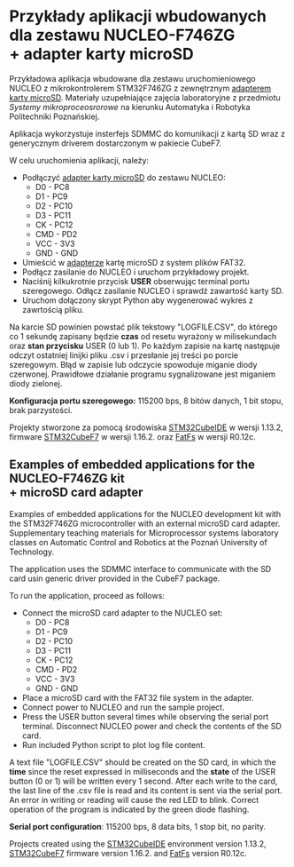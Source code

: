 # Przykłady aplikacji wbudowanych dla zestawu NUCLEO-F746ZG <br> + adapter karty microSD

Przykładowa aplikacja wbudowane dla zestawu uruchomieniowego NUCLEO z mikrokontrolerem STM32F746ZG z zewnętrznym [adapterem karty microSD](https://sklep.msalamon.pl/produkt/czytnik-kart-pamieci-microsd-spi-sdio/). Materiały uzupełniające zajęcia laboratoryjne z przedmiotu *Systemy mikroproceosrorowe* na kierunku Automatyka i Robotyka Politechniki Poznańskiej.

Aplikacja wykorzystuje insterfejs SDMMC do komunikacji z kartą SD wraz z generycznym driverem dostarczonym w pakiecie CubeF7. 

W celu uruchomienia aplikacji, należy:
+ Podłączyć [adapter karty microSD](https://sklep.msalamon.pl/produkt/czytnik-kart-pamieci-microsd-spi-sdio/) do zestawu NUCLEO:
  + D0 - PC8
  + D1 - PC9
  + D2 - PC10
  + D3 - PC11
  + CK - PC12
  + CMD - PD2
  + VCC - 3V3
  + GND - GND
+ Umieścić w [adapterze](https://sklep.msalamon.pl/produkt/czytnik-kart-pamieci-microsd-spi-sdio/) kartę microSD z system plików FAT32.
+ Podłącz zasilanie do NUCLEO i uruchom przykładowy projekt.
+ Naciśnij kilkukrotnie przycisk **USER** obserwując terminal portu szeregowego. Odłącz zasilanie NUCLEO i sprawdź zawartość karty SD.
+ Uruchom dołączony skrypt Python aby wygenerować wykres z zawrtością pliku.

Na karcie SD powinien powstać plik tekstowy "LOGFILE.CSV", do którego co 1 sekundę zapisany będzie **czas** od resetu wyrażony w milisekundach oraz **stan przycisku** USER (0 lub 1). Po każdym zapisie na kartę następuje odczyt ostatniej linijki pliku .csv i przesłanie jej treści po porcie szeregowym. Błąd w zapisie lub odczycie spowoduje miganie diody czerwonej. Prawidłowe działanie programu sygnalizowane jest miganiem diody zielonej.

**Konfiguracja portu szeregowego:** 115200 bps, 8 bitów danych, 1 bit stopu, brak parzystości. 

Projekty stworzone za pomocą środowiska [STM32CubeIDE](https://www.st.com/en/development-tools/stm32cubeide.html) w wersji 1.13.2, firmware [STM32CubeF7](https://www.st.com/en/embedded-software/stm32cubef7.html) w wersji 1.16.2. oraz [FatFs](http://elm-chan.org/fsw/ff/) w wersji R0.12c.

## Examples of embedded applications for the NUCLEO-F746ZG kit  <br> + microSD card adapter
Examples of embedded applications for the NUCLEO development kit with the STM32F746ZG microcontroller with an external microSD card adapter. Supplementary teaching materials for Microprocessor systems laboratory classes on Automatic Control and Robotics at the Poznań University of Technology.

The application uses the SDMMC interface to communicate with the SD card usin generic driver provided in the CubeF7 package.

To run the application, proceed as follows:
+ Connect the microSD card adapter to the NUCLEO set:
  + D0 - PC8
  + D1 - PC9
  + D2 - PC10
  + D3 - PC11
  + CK - PC12
  + CMD - PD2
  + VCC - 3V3
  + GND - GND
+ Place a microSD card with the FAT32 file system in the adapter.
+ Connect power to NUCLEO and run the sample project.
+ Press the USER button several times while observing the serial port terminal. Disconnect NUCLEO power and check the contents of the SD card.
+ Run included Python script to plot log file content.


A text file "LOGFILE.CSV" should be created on the SD card, in which the **time** since the reset expressed in milliseconds and the **state** of the USER button (0 or 1) will be written every 1 second. After each write to the card, the last line of the .csv file is read and its content is sent via the serial port. An error in writing or reading will cause the red LED to blink. Correct operation of the program is indicated by the green diode flashing.

**Serial port configuration**: 115200 bps, 8 data bits, 1 stop bit, no parity.

Projects created using the [STM32CubeIDE](https://www.st.com/en/development-tools/stm32cubeide.html) environment version 1.13.2, [STM32CubeF7](https://www.st.com/en/embedded-software/stm32cubef7.html) firmware version 1.16.2. and [FatFs](http://elm-chan.org/fsw/ff/) version R0.12c.